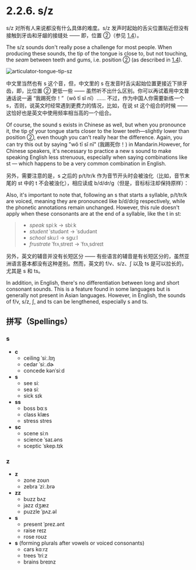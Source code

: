 # 2.2.6. <span class="pho">s/z</span>

<span class="pho">s/z</span> 对所有人来说都没有什么具体的难度。<span class="pho">s/z</span> 发声时起始的舌尖位置贴近但没有接触到牙齿和牙龈的接缝处 —— 即，位置 ②（参见 [1.4](1.4-articulators)）。

The <span class="pho">s/z</span> sounds don't really pose a challenge for most people. When producing these sounds, the tip of the tongue is close to, but not touching, the *seam* between teeth and gums, i.e. position ② (as described in [1.4](1.4-articulators)).

![articulator-tongue-tip-sz](/images/articulator-tongue-tip-sz.svg)

中文里当然也有 <span class="pho">s</span> 这个音，但，中文里的 <span class="pho">s</span> 在发音时舌尖起始位置更接近下排牙齿，即，比位置 ② 更低一些 —— 虽然听不出什么区别。你可以再试着用中文普通话说一遍 “我踢死你！”（<span class="pho">wǒ tī sǐ nǐ</span>）<span class="speak-word-inline" data-audio-other="/audios/我踢死你-zh-cn-male.mp3"></span>…… 不过，作为中国人你需要新练一个 <span class="pho">s</span>，否则，说英文时经常遇到更费力的情况，比如，在说 <span class="pho">st</span> 这个组合的时候 —— 这恰好也是英文中使用频率相当高的一个组合。

Of course, the sound <span class="pho">s</span> exists in Chinese as well, but when you pronounce it, the tip of your tongue starts closer to the lower teeth—slightly lower than position ②, even though you can't really hear the difference. Again, you can try this out by saying "wǒ tī sǐ nǐ" (我踢死你！)<span class="speak-word-inline" data-audio-other="/audios/我踢死你-zh-cn-male.mp3"></span> in Mandarin.However, for Chinese speakers, it's necessary to practice a new <span class="pho">s</span> sound to make speaking English less strenuous, especially when saying combinations like <span class="pho">st</span> — which happens to be a very common combination in English.

另外，需要注意的是，<span class="pho">s</span> 之后的 <span class="pho">p/t/tr/k</span> 作为音节开头时会被浊化（比如，音节末尾的 <span class="pho">st</span> 中的 <span class="pho">t</span> 不会被浊化），相应读成 <span class="pho">b/d/dr/g</span>（但是，音标标注却保持原样）：

Also, it's important to note that, following an <span class="pho">s</span> that starts a syllable, <span class="pho">p/t/tr/k</span> are voiced, meaning they are pronounced like <span class="pho">b/d/dr/g</span> respectively, while the phonetic annotations remain unchanged. However, this rule doesn't apply when these consonants are at the end of a syllable, like the <span class="pho">t</span> in <span class="pho">st</span>:

> * *speak* <span class="pho alt">spiːk</span> → <span class="pho alt">sbiːk</span><span class="speak-word-inline" data-audio-us-male="/audios/speak-us-male.mp3" data-audio-us-female="/audios/speak-us-female.mp3"></span>
> * *student* <span class="pho alt">ˈstudənt</span> → <span class="pho alt">ˈsdudənt</span><span class="speak-word-inline" data-audio-us-male="/audios/student-us-male.mp3" data-audio-us-female="/audios/student-us-female.mp3"></span>
> * *school* <span class="pho alt">skuːl</span> → <span class="pho alt">sguːl</span><span class="speak-word-inline" data-audio-us-male="/audios/school-us-male.mp3" data-audio-us-female="/audios/school-us-female.mp3"></span>
> * *frustrate* <span class="pho alt">ˈfrʌˌstreɪt</span> → <span class="pho alt">ˈfrʌˌsdreɪt</span><span class="speak-word-inline" data-audio-us-male="/audios/frustrate-us-male.mp3" data-audio-us-female="/audios/frustrate-us-female.mp3"></span>

另外，英文的辅音并没有长短区分 —— 有些语言的辅音是有长短区分的，虽然亚洲语言基本都没有这种差别。然而，英文的 <span class="pho">f/v</span>、<span class="pho">s/z</span>、<span class="pho">ʃ</span> 以及 <span class="pho">ts</span> 是可以拉长的，尤其是 <span class="pho">s</span> 和 <span class="pho">ts</span>。

In addition, in English, there's no differentiation between long and short consonant sounds. This is a feature found in some languages but is generally not present in Asian languages. However, in English, the sounds of <span class="pho">f/v</span>, <span class="pho">s/z</span>, <span class="pho">ʃ</span>, and <span class="pho">ts</span> can be lengthened, especially <span class="pho">s</span> and <span class="pho">ts</span>.

## 拼写（Spellings）

### <span class="pho">s</span>

* **c**
  * ceiling <span class="pho alt">ˈsiː.lɪŋ</span> <span class="speak-word-inline" data-audio-us-male="/audios/ceiling-us-male.mp3" data-audio-us-female="/audios/ceiling-us-female.mp3"></span>
  * cedar <span class="pho alt">ˈsiː.dɚ</span> <span class="speak-word-inline" data-audio-us-male="/audios/cedar-us-male.mp3" data-audio-us-female="/audios/cedar-us-female.mp3"></span>
  * concede <span class="pho alt">kənˈsiːd</span> <span class="speak-word-inline" data-audio-us-male="/audios/concede-us-male.mp3" data-audio-us-female="/audios/concede-us-female.mp3"></span>
* **s**
  * see <span class="pho alt">siː</span> <span class="speak-word-inline" data-audio-us-male="/audios/see-us-male.mp3" data-audio-us-female="/audios/see-us-female.mp3"></span>
  * sea <span class="pho alt">siː</span> <span class="speak-word-inline" data-audio-us-male="/audios/sea-us-male.mp3" data-audio-us-female="/audios/sea-us-female.mp3"></span>
  * sick <span class="pho alt">sɪk</span> <span class="speak-word-inline" data-audio-us-male="/audios/sick-us-male.mp3" data-audio-us-female="/audios/sick-us-female.mp3"></span>
* **ss**
  * boss <span class="pho alt">bɑːs</span> <span class="speak-word-inline"  data-audio-us-male="/audios/boss-us-male.mp3" data-audio-us-female="/audios/boss-us-female.mp3"></span>
  * class <span class="pho alt">klæs</span> <span class="speak-word-inline" data-audio-us-male="/audios/class-us-male.mp3" data-audio-us-female="/audios/class-us-female.mp3"></span>
  * stress <span class="pho alt">stres</span> <span class="speak-word-inline" data-audio-us-male="/audios/stress-us-male.mp3" data-audio-us-female="/audios/stress-us-female.mp3"></span>
* **sc**
  * scene <span class="pho alt">siːn</span> <span class="speak-word-inline" data-audio-us-male="/audios/scene-us-male.mp3" data-audio-us-female="/audios/scene-us-female.mp3"></span>
  * science <span class="pho alt">ˈsaɪ.əns</span> <span class="speak-word-inline" data-audio-us-male="/audios/science-us-male.mp3" data-audio-us-female="/audios/science-us-female.mp3"></span>
  * sceptic <span class="pho alt">ˈskep.tɪk</span> <span class="speak-word-inline" data-audio-us-male="/audios/sceptic-us-male.mp3" data-audio-us-female="/audios/sceptic-us-female.mp3"></span>

### <span class="pho">z</span>

* **z**
  * zone <span class="pho alt">zoʊn</span> <span class="speak-word-inline" data-audio-us-male="/audios/zone-us-male.mp3" data-audio-us-female="/audios/zone-us-female.mp3"></span>
  * zebra <span class="pho alt">ˈziː.brə</span> <span class="speak-word-inline" data-audio-us-male="/audios/zebra-us-male.mp3" data-audio-us-female="/audios/zebra-us-female.mp3"></span>
* **zz**
  * buzz <span class="pho alt">bʌz</span> <span class="speak-word-inline" data-audio-us-male="/audios/buzz-us-male.mp3" data-audio-us-female="/audios/buzz-us-female.mp3"></span>
  * jazz <span class="pho alt">dʒæz</span> <span class="speak-word-inline" data-audio-us-male="/audios/jazz-us-male.mp3" data-audio-us-female="/audios/jazz-us-female.mp3"></span>
  * puzzle <span class="pho alt">ˈpʌz.əl</span> <span class="speak-word-inline" data-audio-us-male="/audios/puzzle-us-male.mp3" data-audio-us-female="/audios/puzzle-us-female.mp3"></span>
* **s**
  * present <span class="pho alt">ˈprez.ənt</span> <span class="speak-word-inline" data-audio-us-male="/audios/present-us-male.mp3" data-audio-us-female="/audios/present-us-female.mp3"></span>
  * raise <span class="pho alt">reɪz</span> <span class="speak-word-inline" data-audio-us-male="/audios/raise-us-male.mp3" data-audio-us-female="/audios/raise-us-female.mp3"></span>
  * rose <span class="pho alt">roʊz</span> <span class="speak-word-inline" data-audio-us-male="/audios/rose-us-male.mp3" data-audio-us-female="/audios/rose-us-female.mp3"></span>
* **s** (forming plurals after vowels or voiced consonants)
  * cars <span class="pho alt">kɑːrz</span> <span class="speak-word-inline" data-audio-us-male="/audios/cars-us-male.mp3" data-audio-us-female="/audios/cars-us-female.mp3"></span>
  * trees <span class="pho alt">ˈtriːz</span> <span class="speak-word-inline" data-audio-us-male="/audios/trees-us-male.mp3" data-audio-us-female="/audios/trees-us-female.mp3"></span>
  * brains <span class="pho alt">breɪnz</span> <span class="speak-word-inline" data-audio-us-male="/audios/brains-us-male.mp3" data-audio-us-female="/audios/brains-us-female.mp3"></span>
